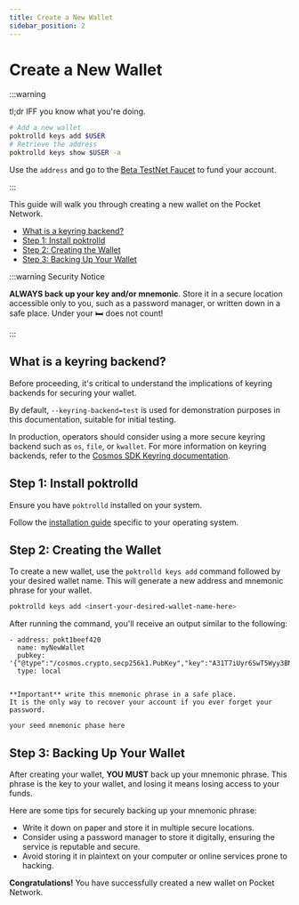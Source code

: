 ```yaml
---
title: Create a New Wallet
sidebar_position: 2
---
```


# Create a New Wallet <!-- omit in toc -->

:::warning

tl;dr IFF you know what you're doing.

```bash
# Add a new wallet
poktrolld keys add $USER
# Retrieve the address
poktrolld keys show $USER -a
```

Use the `address` and go to the [Beta TestNet Faucet](https://faucet.beta.testnet.pokt.network/) to fund your account.

:::

This guide will walk you through creating a new wallet on the Pocket Network.

- [What is a keyring backend?](#what-is-a-keyring-backend)
- [Step 1: Install poktrolld](#step-1-install-poktrolld)
- [Step 2: Creating the Wallet](#step-2-creating-the-wallet)
- [Step 3: Backing Up Your Wallet](#step-3-backing-up-your-wallet)

:::warning Security Notice

**ALWAYS back up your key and/or mnemonic**. Store it in a secure
location accessible only to you, such as a password manager, or written down
in a safe place. Under your 🛏️ does not count!

:::

## What is a keyring backend?

Before proceeding, it's critical to understand the implications of keyring backends
for securing your wallet.

By default, `--keyring-backend=test` is used for demonstration
purposes in this documentation, suitable for initial testing.

In production, operators should consider using a more secure keyring backend
such as `os`, `file`, or `kwallet`. For more information on keyring backends,
refer to the [Cosmos SDK Keyring documentation](https://docs.cosmos.network/main/user/run-node/keyring).

## Step 1: Install poktrolld

Ensure you have `poktrolld` installed on your system.

Follow the [installation guide](./poktrolld_cli.md) specific to your operating system.

## Step 2: Creating the Wallet

To create a new wallet, use the `poktrolld keys add` command followed by your
desired wallet name. This will generate a new address and mnemonic phrase for your wallet.

```bash
poktrolld keys add <insert-your-desired-wallet-name-here>
```

After running the command, you'll receive an output similar to the following:

```plaintext
- address: pokt1beef420
  name: myNewWallet
  pubkey: '{"@type":"/cosmos.crypto.secp256k1.PubKey","key":"A31T7iUyr6SwT5Wyy3BNgRqlObq3FqYpW4cTAkfE+6c2"}'
  type: local


**Important** write this mnemonic phrase in a safe place.
It is the only way to recover your account if you ever forget your password.

your seed mnemonic phase here
```

## Step 3: Backing Up Your Wallet

After creating your wallet, **YOU MUST** back up your mnemonic phrase. This phrase
is the key to your wallet, and losing it means losing access to your funds.

Here are some tips for securely backing up your mnemonic phrase:

- Write it down on paper and store it in multiple secure locations.
- Consider using a password manager to store it digitally, ensuring the service is reputable and secure.
- Avoid storing it in plaintext on your computer or online services prone to hacking.

**Congratulations!** You have successfully created a new wallet on Pocket Network.
